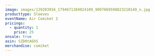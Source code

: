 ```yaml
---
image: images/129203916_1794671384024109_9097669598823210149_n.jpg
producttype: Sleeves
eventName: Air Comiket 2
pricings:
  - quantity: 1
    price: 25
onsale: true
asin: SZD0tAGh5
merchandise: comiket
---
```

